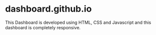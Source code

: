 # dashboard.github.io
This Dashboard is developed using HTML, CSS and Javascript and this dashboard is completely responsive.
